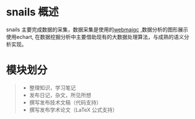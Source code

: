snails 概述
======

snails 主要完成数据的采集，数据采集是使用的[webmaigc](https://github.com/code4craft/webmagic) ,数据分析的图形展示使用echart,
在数据挖掘分析中主要借助现有的大数据处理算法，与成熟的语义分析实现。


模块划分
======
> * 整理知识，学习笔记
> * 发布日记，杂文，所见所想
> * 撰写发布技术文稿（代码支持）
> * 撰写发布学术论文（LaTeX 公式支持）
